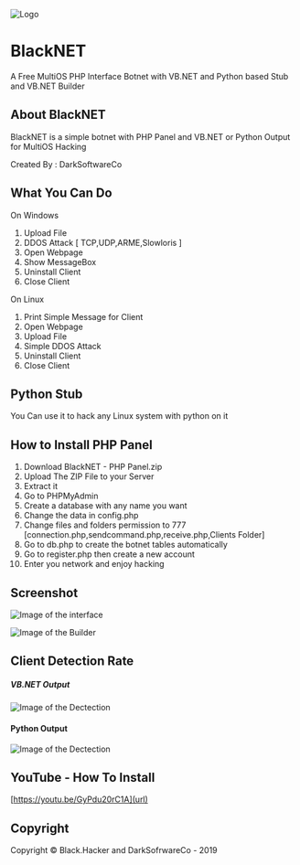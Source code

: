 ![Logo](https://a.top4top.net/p_1104t3ole1.png)

# BlackNET
A Free MultiOS PHP Interface Botnet with VB.NET and Python based Stub and VB.NET Builder

## About BlackNET
BlackNET is a simple botnet with PHP Panel and VB.NET or Python Output for MultiOS Hacking

Created By : DarkSoftwareCo

## What You Can Do
On Windows
1. Upload File
2. DDOS Attack [ TCP,UDP,ARME,Slowloris ]
3. Open Webpage
4. Show MessageBox
5. Uninstall Client
6. Close Client

On Linux
1. Print Simple Message for Client
2. Open Webpage
3. Upload File
4. Simple DDOS Attack
5. Uninstall Client
6. Close Client

## Python Stub
You Can use it to hack any Linux system with python on it

## How to Install PHP Panel
1. Download BlackNET - PHP Panel.zip
2. Upload The ZIP File to your Server
3. Extract it
4. Go to PHPMyAdmin
5. Create a database with any name you want
6. Change the data in config.php
7. Change files and folders permission to 777 [connection.php,sendcommand.php,receive.php,Clients Folder]
8. Go to db.php to create the botnet tables automatically
9. Go to register.php then create a new account
10. Enter you network and enjoy hacking

## Screenshot
![Image of the interface](https://c.top4top.net/p_110481bbz1.png)

![Image of the Builder](https://i.gyazo.com/3aeeb4aab1015b4a6e9c171ad20d21ed.png)

## Client Detection Rate

##### VB.NET Output
![Image of the Dectection](https://antiscan.me/images/result/cYi5BmDOwzWU.png)

#### Python Output
![Image of the Dectection](https://d.top4top.net/p_1107ly63e1.png)

## YouTube - How To Install
[https://youtu.be/GyPdu20rC1A](url)


## Copyright
Copyright © Black.Hacker and DarkSofrwareCo - 2019
